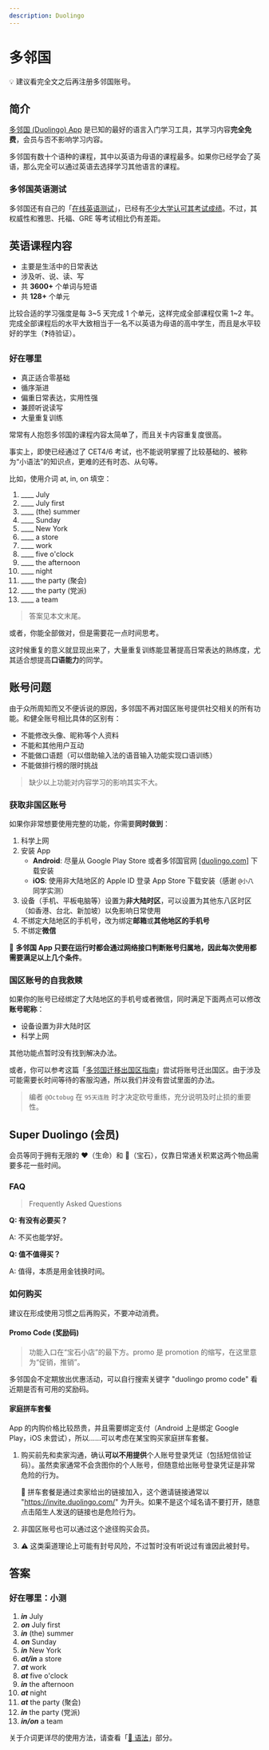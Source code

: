 ```yaml
---
description: Duolingo
---
```


# 多邻国

<!--@include: ../../.vitepress/hack.md-->

💡 建议看完全文之后再注册多邻国账号。

## 简介

[多邻国 (Duolingo) App](https://www.duolingo.com/) 是已知的最好的语言入门学习工具，其学习内容**完全免费**，会员与否不影响学习内容。

多邻国有数十个语种的课程，其中以英语为母语的课程最多。如果你已经学会了英语，那么完全可以通过英语去选择学习其他语言的课程。

### 多邻国英语测试

多邻国还有自己的「[在线英语测试](https://englishtest.duolingo.com/)」，已经有[不少大学认可其考试成绩](https://englishtest.duolingo.com/institutions)。不过，其权威性和雅思、托福、GRE 等考试相比仍有差距。

## 英语课程内容

- 主要是生活中的日常表达
- 涉及听、说、读、写
- 共 **3600+** 个单词与短语
- 共 **128+** 个单元

比较合适的学习强度是每 3~5 天完成 1 个单元，这样完成全部课程仅需 1~2 年。完成全部课程后的水平大致相当于一名不以英语为母语的高中学生，而且是水平较好的学生（❓待验证）。

### 好在哪里

- 真正适合零基础
- 循序渐进
- 偏重日常表达，实用性强
- 兼顾听说读写
- 大量重复训练

常常有人抱怨多邻国的课程内容太简单了，而且关卡内容重复度很高。

事实上，即使已经通过了 CET4/6 考试，也不能说明掌握了比较基础的、被称为“小语法”的知识点，更难的还有时态、从句等。

比如，使用介词 at, in, on 填空：

1. ____ July
2. ____ July first
3. ____ (the) summer
4. ____ Sunday
5. ____ New York
6. ____ a store
7. ____ work
8. ____ five o'clock
9. ____ the afternoon
10. ____ night
11. ____ the party (聚会)
12. ____ the party (党派)
13. ____ a team

> 答案见本文末尾。

或者，你能全部做对，但是需要花一点时间思考。

这时候重复的意义就显现出来了，大量重复训练能显著提高日常表达的熟练度，尤其适合想提高**口语能力**的同学。

## 账号问题

由于众所周知而又不便诉说的原因，多邻国不再对国区账号提供社交相关的所有功能。和健全账号相比具体的区别有：

- 不能修改头像、昵称等个人资料
- 不能和其他用户互动
- 不能做口语题（可以借助输入法的语音输入功能实现口语训练）
- 不能做排行榜的限时挑战

> 缺少以上功能对内容学习的影响其实不大。

### 获取非国区账号

如果你非常想要使用完整的功能，你需要**同时做到**：

1. 科学上网
2. 安装 App
   - **Android**: 尽量从 Google Play Store 或者多邻国官网 [[duolingo.com]](https://www.duolingo.com) 下载安装
   - **iOS**: 使用非大陆地区的 Apple ID 登录 App Store 下载安装（感谢 `@小八` 同学实测）
3. 设备（手机、平板电脑等）设置为**非大陆时区**，可以设置为其他东八区时区（如香港、台北、新加坡）以免影响日常使用
4. 不绑定大陆地区的手机号，改为绑定**邮箱**或**其他地区的手机号**
5. 不绑定**微信**

🚨 **多邻国 App 只要在运行时都会通过网络接口判断账号归属地，因此每次使用都需要满足以上几个条件**。

### 国区账号的自我救赎

如果你的账号已经绑定了大陆地区的手机号或者微信，同时满足下面两点可以修改**账号昵称**：

- 设备设置为非大陆时区
- 科学上网

其他功能点暂时没有找到解决办法。

或者，你可以参考这篇「[多邻国迁移出国区指南](https://shuxiao.wang/posts/duolingo-refugee/)」尝试将账号迁出国区。由于涉及可能需要长时间等待的客服沟通，所以我们并没有尝试里面的办法。

> 编者 `@Octobug` 在 `95天连胜` 时才决定砍号重练，充分说明及时止损的重要性。

## Super Duolingo (会员)

会员等同于拥有无限的 ❤️（生命）和 💎（宝石），仅靠日常通关积累这两个物品需要多花一些时间。

### FAQ

> Frequently Asked Questions

**Q: 有没有必要买？**

A: 不买也能学好。

**Q: 值不值得买？**

A: 值得，本质是用金钱换时间。

### 如何购买

建议在形成使用习惯之后再购买，不要冲动消费。

#### Promo Code (奖励码)

> 功能入口在“宝石小店”的最下方。promo 是 promotion 的缩写，在这里意为“促销，推销”。

多邻国会不定期放出优惠活动，可以自行搜索关键字 "duolingo promo code" 看近期是否有可用的奖励码。

#### 家庭拼车套餐

App 的内购价格比较昂贵，并且需要绑定支付（Android 上是绑定 Google Play，iOS 未尝试），所以……可以考虑在某宝购买家庭拼车套餐。

1. 购买前先和卖家沟通，确认**可以不用提供**个人账号登录凭证（包括短信验证码）。虽然卖家通常不会贪图你的个人账号，但随意给出账号登录凭证是非常危险的行为。

    🚨 拼车套餐是通过卖家给出的链接加入，这个邀请链接通常以 "<https://invite.duolingo.com/>" 为开头。如果不是这个域名请不要打开，随意点击陌生人发送的链接也是危险行为。

2. 非国区账号也可以通过这个途径购买会员。
3. ⚠️ 这类渠道理论上可能有封号风险，不过暂时没有听说过有谁因此被封号。

## 答案

### 好在哪里：小测

1. ***in*** July
2. ***on*** July first
3. ***in*** (the) summer
4. ***on*** Sunday
5. ***in*** New York
6. ***at/in*** a store
7. ***at*** work
8. ***at*** five o'clock
9. ***in*** the afternoon
10. ***at*** night
11. ***at*** the party (聚会)
12. ***in*** the party (党派)
13. ***in/on*** a team

关于介词更详尽的使用方法，请查看「[📓 语法](/grammar/)」部分。
